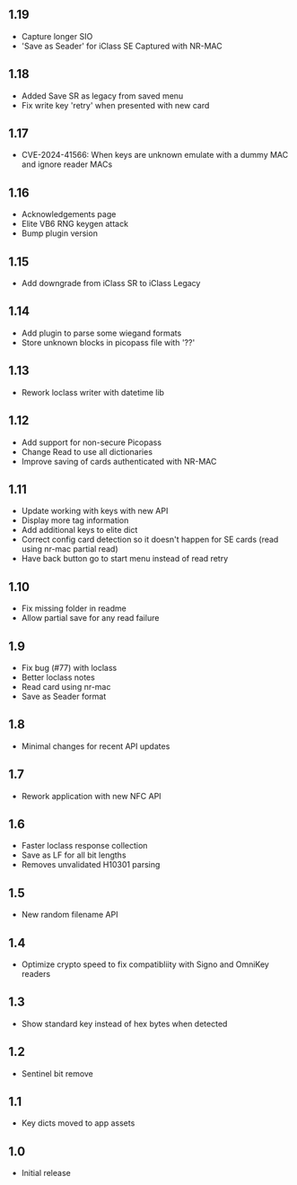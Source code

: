 ## 1.19
 - Capture longer SIO
 - 'Save as Seader' for iClass SE Captured with NR-MAC
## 1.18
 - Added Save SR as legacy from saved menu
 - Fix write key 'retry' when presented with new card
## 1.17
 - CVE-2024-41566: When keys are unknown emulate with a dummy MAC and ignore reader MACs
## 1.16
 - Acknowledgements page
 - Elite VB6 RNG keygen attack
 - Bump plugin version
## 1.15
 - Add downgrade from iClass SR to iClass Legacy
## 1.14
 - Add plugin to parse some wiegand formats
 - Store unknown blocks in picopass file with '??'
## 1.13
 - Rework loclass writer with datetime lib
## 1.12
 - Add support for non-secure Picopass
 - Change Read to use all dictionaries
 - Improve saving of cards authenticated with NR-MAC
## 1.11
 - Update working with keys with new API
 - Display more tag information
 - Add additional keys to elite dict
 - Correct config card detection so it doesn't happen for SE cards (read using nr-mac partial read)
 - Have back button go to start menu instead of read retry
## 1.10
 - Fix missing folder in readme
 - Allow partial save for any read failure
## 1.9
 - Fix bug (#77) with loclass
 - Better loclass notes
 - Read card using nr-mac
 - Save as Seader format
## 1.8
 - Minimal changes for recent API updates
## 1.7
 - Rework application with new NFC API
## 1.6
 - Faster loclass response collection
 - Save as LF for all bit lengths
 - Removes unvalidated H10301 parsing
## 1.5
 - New random filename API
## 1.4
 - Optimize crypto speed to fix compatibliity with Signo and OmniKey readers
## 1.3
 - Show standard key instead of hex bytes when detected
## 1.2
 - Sentinel bit remove
## 1.1
 - Key dicts moved to app assets 
## 1.0
 - Initial release
